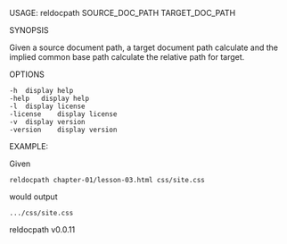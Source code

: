 USAGE: reldocpath SOURCE_DOC_PATH TARGET_DOC_PATH 

SYNOPSIS

Given a source document path, a target document path calculate and
the implied common base path calculate the relative path for target.

OPTIONS

	-h	display help
	-help	display help
	-l	display license
	-license	display license
	-v	display version
	-version	display version

EXAMPLE:

Given

    reldocpath chapter-01/lesson-03.html css/site.css

would output

    .../css/site.css


reldocpath v0.0.11
